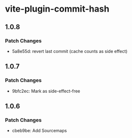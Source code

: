 # vite-plugin-commit-hash

## 1.0.8

### Patch Changes

- 5a8e55d: revert last commit (cache counts as side effect)

## 1.0.7

### Patch Changes

- 9bfc2ec: Mark as side-effect-free

## 1.0.6

### Patch Changes

- cbeb9be: Add Sourcemaps
